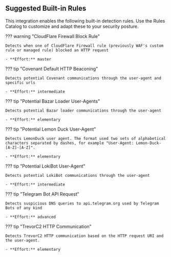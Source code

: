 ## Suggested Built-in Rules

This integration enables the following built-in detection rules. Use the Rules Catalog to customize and adapt these to your security posture.


??? warning "CloudFlare Firewall Block Rule"
    
    Detects when one of CloudFlare Firewall rule (previously WAF's custom rule or managed rule) blocked an HTTP request 
    
    - **Effort:** master

??? tip "Covenant Default HTTP Beaconing"
    
    Detects potential Covenant communications through the user-agent and specific urls
    
    - **Effort:** intermediate

??? tip "Potential Bazar Loader User-Agents"
    
    Detects potential Bazar loader communications through the user-agent
    
    - **Effort:** elementary

??? tip "Potential Lemon Duck User-Agent"
    
    Detects LemonDuck user agent. The format used two sets of alphabetical characters separated by dashes, for example "User-Agent: Lemon-Duck-[A-Z]-[A-Z]".
    
    - **Effort:** elementary

??? tip "Potential LokiBot User-Agent"
    
    Detects potential LokiBot communications through the user-agent
    
    - **Effort:** intermediate

??? tip "Telegram Bot API Request"
    
    Detects suspicious DNS queries to api.telegram.org used by Telegram Bots of any kind
    
    - **Effort:** advanced

??? tip "TrevorC2 HTTP Communication"
    
    Detects TrevorC2 HTTP communication based on the HTTP request URI and the user-agent. 
    
    - **Effort:** elementary
